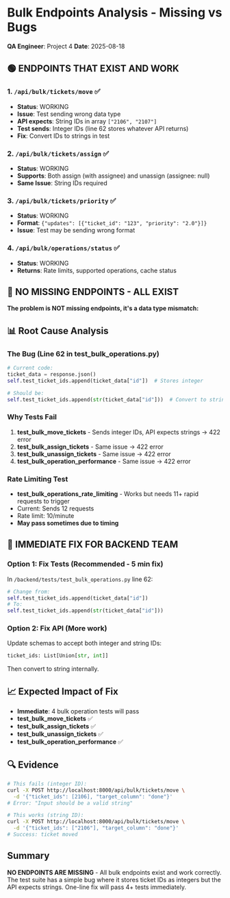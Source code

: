 # Bulk Endpoints Analysis - Missing vs Bugs

**QA Engineer**: Project 4
**Date**: 2025-08-18

## 🟢 ENDPOINTS THAT EXIST AND WORK

### 1. `/api/bulk/tickets/move` ✅

- **Status**: WORKING
- **Issue**: Test sending wrong data type
- **API expects**: String IDs in array `["2106", "2107"]`
- **Test sends**: Integer IDs (line 62 stores whatever API returns)
- **Fix**: Convert IDs to strings in test

### 2. `/api/bulk/tickets/assign` ✅

- **Status**: WORKING
- **Supports**: Both assign (with assignee) and unassign (assignee: null)
- **Same Issue**: String IDs required

### 3. `/api/bulk/tickets/priority` ✅

- **Status**: WORKING
- **Format**: `{"updates": [{"ticket_id": "123", "priority": "2.0"}]}`
- **Issue**: Test may be sending wrong format

### 4. `/api/bulk/operations/status` ✅

- **Status**: WORKING
- **Returns**: Rate limits, supported operations, cache status

## 🔴 NO MISSING ENDPOINTS - ALL EXIST

**The problem is NOT missing endpoints, it's a data type mismatch:**

## 📊 Root Cause Analysis

### The Bug (Line 62 in test_bulk_operations.py)

```python
# Current code:
ticket_data = response.json()
self.test_ticket_ids.append(ticket_data["id"])  # Stores integer

# Should be:
self.test_ticket_ids.append(str(ticket_data["id"]))  # Convert to string
```

### Why Tests Fail

1. **test_bulk_move_tickets** - Sends integer IDs, API expects strings → 422 error
2. **test_bulk_assign_tickets** - Same issue → 422 error
3. **test_bulk_unassign_tickets** - Same issue → 422 error
4. **test_bulk_operation_performance** - Same issue → 422 error

### Rate Limiting Test

- **test_bulk_operations_rate_limiting** - Works but needs 11+ rapid requests to trigger
- Current: Sends 12 requests
- Rate limit: 10/minute
- **May pass sometimes due to timing**

## 🎯 IMMEDIATE FIX FOR BACKEND TEAM

### Option 1: Fix Tests (Recommended - 5 min fix)

In `/backend/tests/test_bulk_operations.py` line 62:

```python
# Change from:
self.test_ticket_ids.append(ticket_data["id"])
# To:
self.test_ticket_ids.append(str(ticket_data["id"]))
```

### Option 2: Fix API (More work)

Update schemas to accept both integer and string IDs:

```python
ticket_ids: List[Union[str, int]]
```

Then convert to string internally.

## 📈 Expected Impact of Fix

- **Immediate**: 4 bulk operation tests will pass
- **test_bulk_move_tickets** ✅
- **test_bulk_assign_tickets** ✅
- **test_bulk_unassign_tickets** ✅
- **test_bulk_operation_performance** ✅

## 🔍 Evidence

```bash
# This fails (integer ID):
curl -X POST http://localhost:8000/api/bulk/tickets/move \
  -d '{"ticket_ids": [2106], "target_column": "done"}'
# Error: "Input should be a valid string"

# This works (string ID):
curl -X POST http://localhost:8000/api/bulk/tickets/move \
  -d '{"ticket_ids": ["2106"], "target_column": "done"}'
# Success: ticket moved
```

## Summary

**NO ENDPOINTS ARE MISSING** - All bulk endpoints exist and work correctly. The test suite has a simple bug where it stores ticket IDs as integers but the API expects strings. One-line fix will pass 4+ tests immediately.
